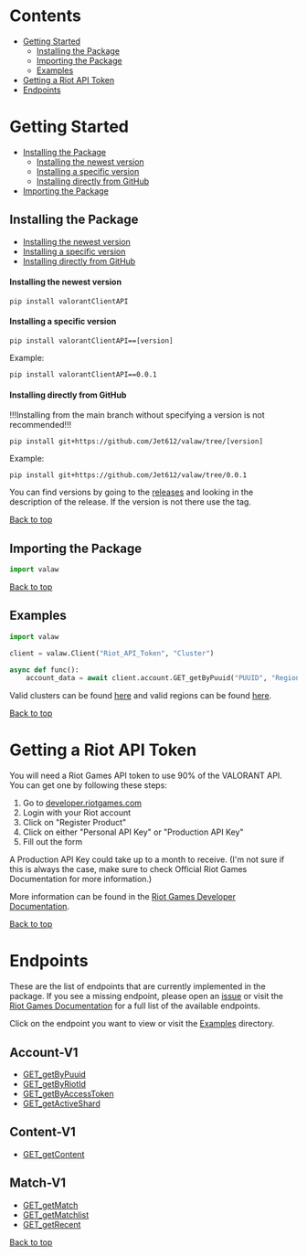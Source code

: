# Contents
- [Getting Started](#getting-started)
    - [Installing the Package](#installing-the-package)
    - [Importing the Package](#importing-the-package)
    - [Examples](#examples)
- [Getting a Riot API Token](#getting-a-riot-api-token)
- [Endpoints](#endpoints)

# Getting Started
- [Installing the Package](#installing-the-package)
    - [Installing the newest version](#installing-the-newest-version)
    - [Installing a specific version](#installing-a-specific-version)
    - [Installing directly from GitHub](#installing-directly-from-github)
- [Importing the Package](#importing-the-package)
## Installing the Package
- [Installing the newest version](#installing-the-newest-version)
- [Installing a specific version](#installing-a-specific-version)
- [Installing directly from GitHub](#installing-directly-from-github)
#### Installing the newest version
```
pip install valorantClientAPI
```
#### Installing a specific version
```
pip install valorantClientAPI==[version]
```
Example:
```
pip install valorantClientAPI==0.0.1
```
#### Installing directly from GitHub
!!!Installing from the main branch without specifying a version is not recommended!!!
```
pip install git+https://github.com/Jet612/valaw/tree/[version]
```
Example:
```
pip install git+https://github.com/Jet612/valaw/tree/0.0.1
```
You can find versions by going to the [releases](https://github.com/Jet612/valaw/releases) and looking in the description of the release. If the version is not there use the tag.

[Back to top](#contents)
## Importing the Package
```py
import valaw
```

[Back to top](#contents)
## Examples
```py
import valaw

client = valaw.Client("Riot_API_Token", "Cluster")

async def func():
    account_data = await client.account.GET_getByPuuid("PUUID", "Region")
```
Valid clusters can be found [here](#clusters) and valid regions can be found [here](#regions).

[Back to top](#contents)
# Getting a Riot API Token
You will need a Riot Games API token to use 90% of the VALORANT API. You can get one by following these steps:
1. Go to [developer.riotgames.com](https://developer.riotgames.com/)
2. Login with your Riot account
3. Click on "Register Product"
4. Click on either "Personal API Key" or "Production API Key"
5. Fill out the form

A Production API Key could take up to a month to receive. (I'm not sure if this is always the case, make sure to check Official Riot Games Documentation for more information.)

More information can be found in the [Riot Games Developer Documentation](https://developer.riotgames.com/docs/portal#product-registration).

[Back to top](#contents)
# Endpoints
These are the list of endpoints that are currently implemented in the package. If you see a missing endpoint, please open an [issue](https://github.com/Jet612/valaw/issues) or visit the [Riot Games Documentation](https://developer.riotgames.com/apis) for a full list of the available endpoints.

Click on the endpoint you want to view or visit the [Examples](https://github.com/Jet612/valaw/tree/main/docs/endpoints) directory.

## Account-V1
- [GET_getByPuuid](https://github.com/Jet612/valaw/tree/main/docs/endpoints/Account-V1/GET_getByPuuid.md)
- [GET_getByRiotId](https://github.com/Jet612/valaw/tree/main/docs/endpoints/Account-V1/GET_getByRiotId.md)
- [GET_getByAccessToken](https://github.com/Jet612/valaw/tree/main/docs/endpoints/Account-V1/GET_getByAccessToken.md)
- [GET_getActiveShard](https://github.com/Jet612/valaw/tree/main/docs/endpoints/Account-V1/GET_getActiveShard.md)

## Content-V1
- [GET_getContent](https://github.com/Jet612/valaw/tree/main/docs/endpoints/Content-V1/GET_getContent.md)

## Match-V1
- [GET_getMatch](https://github.com/Jet612/valaw/tree/main/docs/endpoints/Match-V1/GET_getMatch.md)
- [GET_getMatchlist](https://github.com/Jet612/valaw/tree/main/docs/endpoints/Match-V1/GET_getMatchlist.md)
- [GET_getRecent](https://github.com/Jet612/valaw/tree/main/docs/endpoints/Match-V1/GET_getRecent.md)

[Back to top](#contents)


